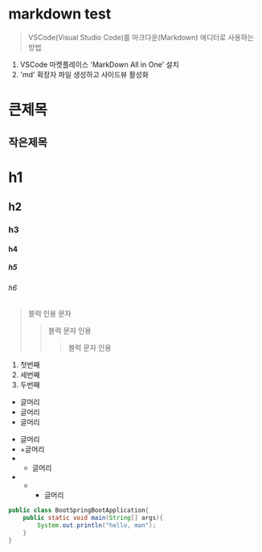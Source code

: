 # markdown test

> VSCode(Visual Studio Code)를 마크다운(Markdown) 에디터로 사용하는 방법


1. VSCode 마켓플레이스 'MarkDown All in One' 설치
2.  'md' 확장자 파일 생성하고 사이드뷰 활성화

큰제목
=============

작은제목
-------------

# h1
## h2
### h3
#### h4
##### h5
###### h6

> 블럭 인용 문자 
>  > 블럭 문자 인용
>  >  > 블럭 문자 인용


1. 첫번째
3. 세번째
2. 두번째
   
* 글머리
 * 글머리
* 글머리
+ 글머리
+ +글머리
+ + 글머리
+ + + 글머리

```java
public class BootSpringBootApplication{
    public static void main(String[] args){
        System.out.println("hello, man");
    }
}
```

